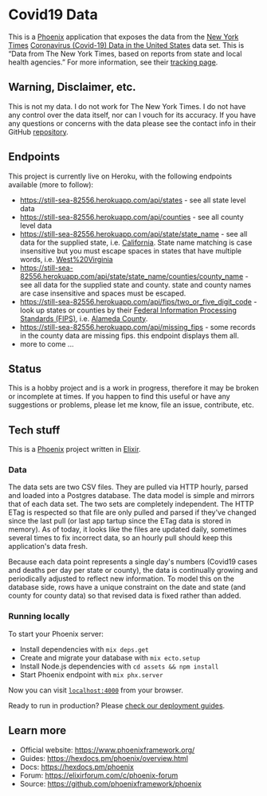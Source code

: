 # Covid19 Data 

This is a [Phoenix][0] application that exposes the data from the [New York Times][1] [Coronavirus (Covid-19) Data in the United States][2] data set. This is “Data from The New York Times, based on reports from state and local health agencies.” For more information, see their [tracking page][3].

## Warning, Disclaimer, etc.

This is not my data. I do not work for The New York Times. I do not have any control over the data itself, nor can I vouch for its accuracy. If you have any questions or concerns with the data please see the contact info in their GitHub [repository][2].

## Endpoints

This project is currently live on Heroku, with the following endpoints available (more to follow):

 * https://still-sea-82556.herokuapp.com/api/states - see all state level data
 * https://still-sea-82556.herokuapp.com/api/counties - see all county level data
 * https://still-sea-82556.herokuapp.com/api/state/state_name - see all data for the supplied state, i.e. [California][4]. State name matching is case insensitive but you must escape spaces in states that have multiple words, i.e. [West%20Virginia][5]
 * https://still-sea-82556.herokuapp.com/api/state/state_name/counties/county_name - see all data for the supplied state and county. state and county names are case insensitive and spaces must be escaped.
 * https://still-sea-82556.herokuapp.com/api/fips/two_or_five_digit_code - look up states or counties by their [Federal Information Processing Standards (FIPS)][6], i.e. [Alameda County][7].
 * https://still-sea-82556.herokuapp.com/api/missing_fips - some records in the county data are missing fips. this endpoint displays them all.
 * more to come ...

## Status

This is a hobby project and is a work in progress, therefore it may be broken or incomplete at times. If you happen to find this useful or have any suggestions or problems, please let me know, file an issue, contribute, etc.

## Tech stuff

This is a [Phoenix][0] project written in [Elixir][8].

### Data

The data sets are two CSV files. They are pulled via HTTP hourly, parsed and loaded into a Postgres database. The data model is simple and mirrors that of each data set. The two sets are completely independent. The HTTP ETag is respected so that file are only pulled and parsed if they've changed since the last pull (or last app tartup since the ETag data is stored in memory). As of today, it looks like the files are updated daily, sometimes several times to fix incorrect data, so an hourly pull should keep this application's data fresh.

Because each data point represents a single day's numbers (Covid19 cases and deaths per day per state or county), the data is continually growing and periodically adjusted to reflect new information. To model this on the database side, rows have a unique constraint on the date and state (and county for county data) so that revised data is fixed rather than added. 

### Running locally

To start your Phoenix server:

  * Install dependencies with `mix deps.get`
  * Create and migrate your database with `mix ecto.setup`
  * Install Node.js dependencies with `cd assets && npm install`
  * Start Phoenix endpoint with `mix phx.server`

Now you can visit [`localhost:4000`](http://localhost:4000) from your browser.

Ready to run in production? Please [check our deployment guides](https://hexdocs.pm/phoenix/deployment.html).

## Learn more

  * Official website: https://www.phoenixframework.org/
  * Guides: https://hexdocs.pm/phoenix/overview.html
  * Docs: https://hexdocs.pm/phoenix
  * Forum: https://elixirforum.com/c/phoenix-forum
  * Source: https://github.com/phoenixframework/phoenix

[0]: https://www.phoenixframework.org
[1]: https://nytimes.com
[2]: https://github.com/nytimes/covid-19-data
[3]: https://www.nytimes.com/interactive/2020/us/coronavirus-us-cases.html
[4]: https://still-sea-82556.herokuapp.com/api/state/california
[5]: https://still-sea-82556.herokuapp.com/api/state/west%20virginia
[6]: https://en.wikipedia.org/wiki/Federal_Information_Processing_Standards
[7]: https://still-sea-82556.herokuapp.com/api/fips/06001
[8]: https://elixir-lang.org
